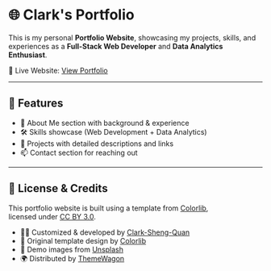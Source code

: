 # 🌐 Clark's Portfolio

This is my personal **Portfolio Website**, showcasing my projects, skills, and experiences as a **Full-Stack Web Developer** and **Data Analytics Enthusiast**.  

🔗 Live Website: [View Portfolio](https://clark-sheng-quan.github.io/Portfoiliao/)  

---

## 🚀 Features
- 📄 About Me section with background & experience  
- 🛠️ Skills showcase (Web Development + Data Analytics)  
- 💼 Projects with detailed descriptions and links  
- 📫 Contact section for reaching out  

---

## 📜 License & Credits

This portfolio website is built using a template from [Colorlib](https://colorlib.com),  
licensed under [CC BY 3.0](https://creativecommons.org/licenses/by/3.0/).  

- 👨‍💻 Customized & developed by [Clark-Sheng-Quan](https://github.com/Clark-Sheng-Quan)  
- 🎨 Original template design by [Colorlib](https://colorlib.com)  
- 📸 Demo images from [Unsplash](https://unsplash.com)  
- 🌍 Distributed by [ThemeWagon](https://themewagon.com)  
